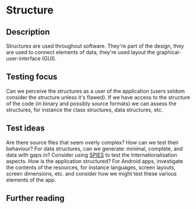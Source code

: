 # Structure
## Description
Structures are used throughout software. They're part of the design, they are used to connect elements of data, they're used layout the graphical-user-interface (GUI).
## Testing focus
Can we perceive the structures as a user of the application (users seldom consider the structure unless it's flawed). If we have access to the structure of the code (in binary and possibly source formats) we can assess the structures, for instance the class structures, data structures, etc.
## Test ideas
Are there source files that seem overly complex? How can we test their behaviour? For data structures, can we generate: minimal, complete, and data with gaps in? Consider using [SPIES](spies) to test the Internationalisation aspects. How is the application structured? For Android apps, investigate the contents of the resources, for instance languages, screen layouts, screen dimensions, etc. and consider how we might test these various elements of the app.
## Further reading
